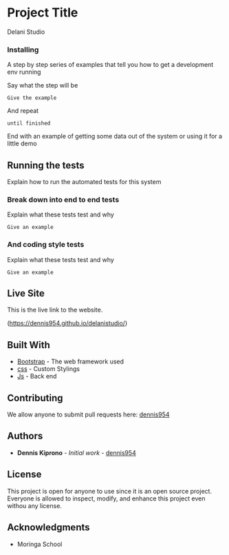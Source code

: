 # Project Title

Delani Studio

### Installing

A step by step series of examples that tell you how to get a development env running

Say what the step will be

```
Give the example
```

And repeat

```
until finished
```

End with an example of getting some data out of the system or using it for a little demo

## Running the tests

Explain how to run the automated tests for this system

### Break down into end to end tests

Explain what these tests test and why

```
Give an example
```

### And coding style tests

Explain what these tests test and why

```
Give an example
```

## Live Site
This is the live link to the website.

(https://dennis954.github.io/delanistudio/)


## Built With

* [Bootstrap](http://www.getbootstrap.com) - The web framework used
* [css](https://www.w3.org/Style/CSS/Overview.en.html) - Custom Stylings
* [Js](https://javascript.com) - Back end

## Contributing

We allow anyone to submit pull requests here: [dennis954](https://github.com/dennis954/delani)
## Authors

* **Dennis Kiprono** - *Initial work* - [dennis954](https://github.com/dennis954)


## License

This project is open for anyone to use since it is an open source project. Everyone is allowed to inspect, modify, and enhance this project even withou any license.

## Acknowledgments

* Moringa School

